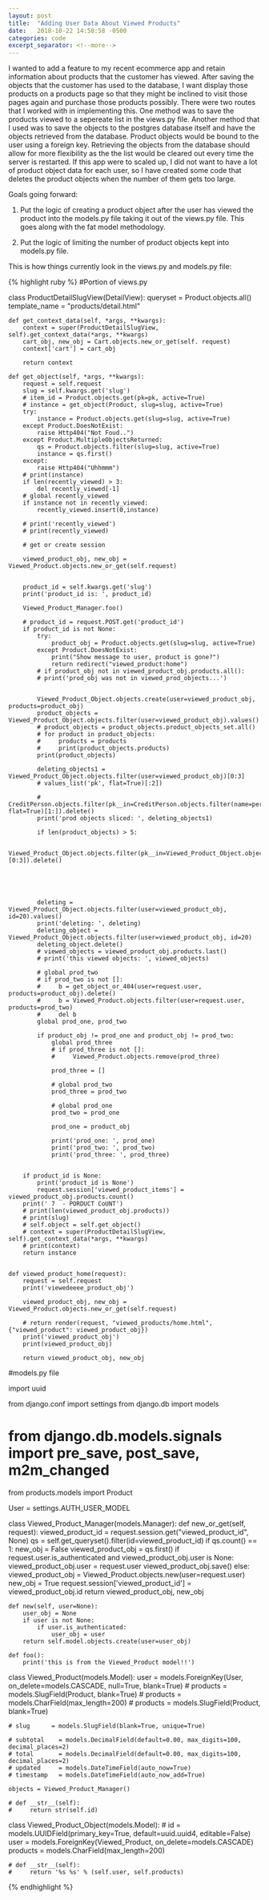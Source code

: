 ```yaml
---
layout: post
title:  "Adding User Data About Viewed Products"
date:   2018-10-22 14:58:58 -0500
categories: code
excerpt_separator: <!--more-->
---
```

I wanted to add a feature to my recent ecommerce app and retain information about products that the customer has viewed.  After saving the objects that the customer has used to the database, I want display those products on a products page so that they might be inclined to visit those pages again and purchase those products possibly.  There were two routes that I worked with in implementing this.  One method was to save the products viewed to a sepereate list in the views.py file.  Another method that I used was to save the objects to the postgres database itself and have the objects retrieved from the database.  Product objects would be bound to the user using a foreign key.  Retrieving the objects from the database should allow for more flexibility as the the list would be cleared out every time the server is restarted.  If this app were to scaled up, I did not want to have a lot of product object data for each user, so I have created some code that deletes the product objects when the number of them gets too large.  

Goals going forward:

1. Put the logic of creating a product object after the user has viewed the product into the models.py file taking it out of the views.py file.  This goes along with the fat model methodology. 

2. Put the logic of limiting the number of product objects kept into models.py file.  

This is how things currently look in the views.py and models.py file:      



{% highlight ruby %}
#Portion of views.py


class ProductDetailSlugView(DetailView):
    queryset = Product.objects.all()
    template_name = "products/detail.html"

    def get_context_data(self, *args, **kwargs):
        context = super(ProductDetailSlugView, self).get_context_data(*args, **kwargs)
        cart_obj, new_obj = Cart.objects.new_or_get(self. request)
        context['cart'] = cart_obj

        return context

    def get_object(self, *args, **kwargs):
        request = self.request
        slug = self.kwargs.get('slug')
        # item_id = Product.objects.get(pk=pk, active=True)
        # instance = get_object(Product, slug=slug, active=True)
        try:
            instance = Product.objects.get(slug=slug, active=True)
        except Product.DoesNotExist:
            raise Http404("Not Foud..")
        except Product.MultipleObjectsReturned:
            qs = Product.objects.filter(slug=slug, active=True)
            instance = qs.first()
        except:
            raise Http404("Uhhmmm")
        # print(instance)
        if len(recently_viewed) > 3:
            del recently_viewed[-1]
        # global recently_viewed
        if instance not in recently_viewed:
            recently_viewed.insert(0,instance)

        # print('recently_viewed')
        # print(recently_viewed)

        # get or create session 

        viewed_product_obj, new_obj = Viewed_Product.objects.new_or_get(self.request)


        product_id = self.kwargs.get('slug')
        print('product_id is: ', product_id)

        Viewed_Product_Manager.foo()
       
        # product_id = request.POST.get('product_id')
        if product_id is not None:
            try:
                product_obj = Product.objects.get(slug=slug, active=True)
            except Product.DoesNotExist:
                print("Show message to user, product is gone?")
                return redirect("viewed_product:home")
            # if product_obj not in viewed_product_obj.products.all():
            # print('prod_obj was not in viewed_prod_objects...')
            

            Viewed_Product_Object.objects.create(user=viewed_product_obj, products=product_obj)
            product_objects = Viewed_Product_Object.objects.filter(user=viewed_product_obj).values()
            # product_objects = product_objects.product_objects_set.all()
            # for product in product_objects:
            #     products = products
            #     print(product_objects.products)
            print(product_objects)

            deleting_objects1 = Viewed_Product_Object.objects.filter(user=viewed_product_obj)[0:3]
            # values_list('pk', flat=True)[:2])
            
            # CreditPerson.objects.filter(pk__in=CreditPerson.objects.filter(name=person.name).values_list('pk', flat=True)[1:]).delete()
            print('prod objects sliced: ', deleting_objects1)

            if len(product_objects) > 5:

                Viewed_Product_Object.objects.filter(pk__in=Viewed_Product_Object.objects.filter(user=viewed_product_obj).values_list('pk',flat=True)[0:3]).delete()





            deleting = Viewed_Product_Object.objects.filter(user=viewed_product_obj, id=20).values()
            print('deleting: ', deleting)
            deleting_object = Viewed_Product_Object.objects.filter(user=viewed_product_obj, id=20)
            deleting_object.delete()
            # viewed_objects = viewed_product_obj.products.last()
            # print('this viewed objects: ', viewed_objects)

            # global prod_two
            # if prod_two is not []:
            #     b = get_object_or_404(user=request.user, products=product_obj).delete()
            #     b = Viewed_Product.objects.filter(user=request.user, products=prod_two)
            #     del b
            global prod_one, prod_two

            if product_obj != prod_one and product_obj != prod_two:
                global prod_three 
                # if prod_three is not []:
                #     Viewed_Product.objects.remove(prod_three)
      
                prod_three = []

                # global prod_two
                prod_three = prod_two

                # global prod_one
                prod_two = prod_one    

                prod_one = product_obj

                print('prod_one: ', prod_one)
                print('prod_two: ', prod_two)
                print('prod_three: ', prod_three)                


        if product_id is None:
            print('product_id is None')        
            request.session['viewed_product_items'] = viewed_product_obj.products.count()
        print(' 7  - PORDUCT CoUNT')    
        # print(len(viewed_product_obj.products))    
        # print(slug)
        # self.object = self.get_object() 
        # context = super(ProductDetailSlugView, self).get_context_data(*args, **kwargs)
        # print(context)
        return instance


    def viewed_product_home(request):
        request = self.request   
        print('viewedeeee_product_obj')
        
        viewed_product_obj, new_obj = Viewed_Product.objects.new_or_get(self.request)

        # return render(request, "viewed_products/home.html", {"viewed_product": viewed_product_obj})
        print('viewed_product_obj')
        print(viewed_product_obj)

        return viewed_product_obj, new_obj


#models.py file 

import uuid

from django.conf import settings
from django.db import models
# from django.db.models.signals import pre_save, post_save, m2m_changed

from products.models import Product


User = settings.AUTH_USER_MODEL

class Viewed_Product_Manager(models.Manager):
    def new_or_get(self, request):
        viewed_product_id = request.session.get("viewed_product_id", None)
        qs = self.get_queryset().filter(id=viewed_product_id)
        if qs.count() == 1:
            new_obj = False
            viewed_product_obj = qs.first()
            if request.user.is_authenticated and viewed_product_obj.user is None:
                viewed_product_obj.user = request.user
                viewed_product_obj.save()
        else:
            viewed_product_obj = Viewed_Product.objects.new(user=request.user)
            new_obj = True
            request.session['viewed_product_id'] = viewed_product_obj.id
        return viewed_product_obj, new_obj

    def new(self, user=None):
        user_obj = None
        if user is not None:
            if user.is_authenticated:
                user_obj = user
        return self.model.objects.create(user=user_obj)

    def foo():
    	print('this is from the Viewed_Product model!!')

class Viewed_Product(models.Model):
    user        = models.ForeignKey(User,  on_delete=models.CASCADE, null=True, blank=True)
    # products    = models.SlugField(Product, blank=True)
    # products    = models.CharField(max_length=200)
    # products    = models.SlugField(Product, blank=True)

    

	# slug 		= models.SlugField(blank=True, unique=True)

    # subtotal    = models.DecimalField(default=0.00, max_digits=100, decimal_places=2)
    # total       = models.DecimalField(default=0.00, max_digits=100, decimal_places=2)
    # updated     = models.DateTimeField(auto_now=True)
    # timestamp   = models.DateTimeField(auto_now_add=True)

    objects = Viewed_Product_Manager()

    # def __str__(self):
    #     return str(self.id)

class Viewed_Product_Object(models.Model):
    # id          = models.UUIDField(primary_key=True, default=uuid.uuid4, editable=False)
    user        = models.ForeignKey(Viewed_Product,  on_delete=models.CASCADE)
    products    = models.CharField(max_length=200)

    # def __str__(self):
    #     return '%s %s' % (self.user, self.products)


{% endhighlight %}


